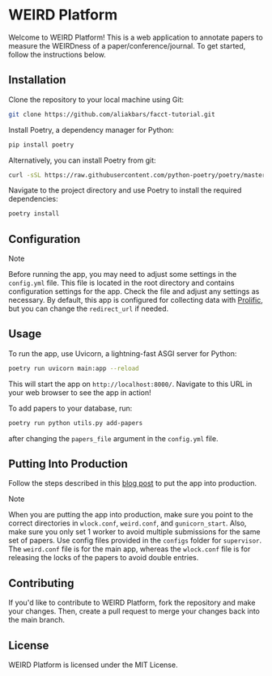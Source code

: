 # WEIRD Platform

Welcome to WEIRD Platform! This is a web application to annotate papers to measure the WEIRDness of a paper/conference/journal. To get started, follow the instructions below.

## Installation

Clone the repository to your local machine using Git:

```bash
git clone https://github.com/aliakbars/facct-tutorial.git
```

Install Poetry, a dependency manager for Python:
```bash
pip install poetry
```

Alternatively, you can install Poetry from git:
```bash
curl -sSL https://raw.githubusercontent.com/python-poetry/poetry/master/get-poetry.py | python -
```

Navigate to the project directory and use Poetry to install the required dependencies:
```bash
poetry install
```

## Configuration

> [!NOTE]
> Before running the app, you may need to adjust some settings in the `config.yml` file. This file is located in the root directory and contains configuration settings for the app. Check the file and adjust any settings as necessary. By default, this app is configured for collecting data with [Prolific](https://www.prolific.co/), but you can change the `redirect_url` if needed.

## Usage

To run the app, use Uvicorn, a lightning-fast ASGI server for Python:
```bash
poetry run uvicorn main:app --reload
```

This will start the app on `http://localhost:8000/`. Navigate to this URL in your web browser to see the app in action!

To add papers to your database, run:
```bash
poetry run python utils.py add-papers
```
after changing the `papers_file` argument in the `config.yml` file.

## Putting Into Production

Follow the steps described in this [blog post](https://dylancastillo.co/fastapi-nginx-gunicorn/#step-3-set-up-your-fastapi-app) to put the app into production.

> [!NOTE]
> When you are putting the app into production, make sure you point to the correct directories in `wlock.conf`, `weird.conf`, and `gunicorn_start`. Also, make sure you only set 1 worker to avoid multiple submissions for the same set of papers. Use config files provided in the `configs` folder for `supervisor`. The `weird.conf` file is for the main app, whereas the `wlock.conf` file is for releasing the locks of the papers to avoid double entries.

## Contributing

If you'd like to contribute to WEIRD Platform, fork the repository and make your changes. Then, create a pull request to merge your changes back into the main branch.

## License

WEIRD Platform is licensed under the MIT License.